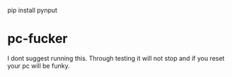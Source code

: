 pip install pynput

# pc-fucker
I dont suggest running this. Through testing it will not stop and if you reset your pc will be funky.

